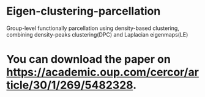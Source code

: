 # Eigen-clustering-parcellation
Group-level functionally parcellation using density-based clustering, combining density-peaks clustering(DPC) and Laplacian eigenmaps(LE)
# You can download the paper on https://academic.oup.com/cercor/article/30/1/269/5482328.
